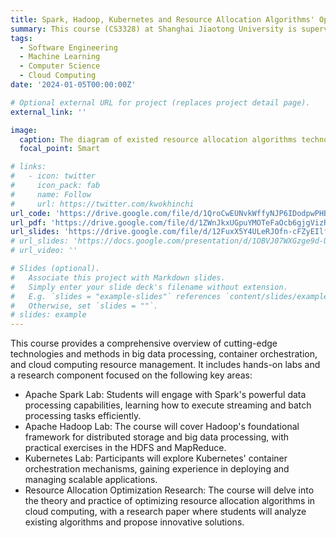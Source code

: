 ```yaml
---
title: Spark, Hadoop, Kubernetes and Resource Allocation Algorithms' Optimization in Cloud Computing
summary: This course (CS3328) at Shanghai Jiaotong University is supervised by Prof. Chao Li, students will not only master the theoretical aspects but also apply their knowledge to real-world scenarios, preparing them for the challenges of cloud computing. 
tags:
  - Software Engineering
  - Machine Learning
  - Computer Science
  - Cloud Computing
date: '2024-01-05T00:00:00Z'

# Optional external URL for project (replaces project detail page).
external_link: ''

image:
  caption: The diagram of existed resource allocation algorithms technology in Cloud Computing
  focal_point: Smart

# links:
#   - icon: twitter
#     icon_pack: fab
#     name: Follow
#     url: https://twitter.com/kwokhinchi
url_code: 'https://drive.google.com/file/d/1QroCwEUNvkWffyNJP6IDodpwPHBL6rcI/view?usp=sharing'
url_pdf: 'https://drive.google.com/file/d/1ZWnJkxUGpuYMOTeFaOcb6gjgVizREnNX/view?usp=sharing'
url_slides: 'https://drive.google.com/file/d/12FuxX5Y4ULeRJOfn-cFZyEIlfr1j063G/view?usp=sharing'
# url_slides: 'https://docs.google.com/presentation/d/1OBVJ07WXGzge9d-UZCD76Cx5bwoX6Va_/edit?usp=drive_link&ouid=102358073185606588058&rtpof=true&sd=true'
# url_video: ''

# Slides (optional).
#   Associate this project with Markdown slides.
#   Simply enter your slide deck's filename without extension.
#   E.g. `slides = "example-slides"` references `content/slides/example-slides.md`.
#   Otherwise, set `slides = ""`.
# slides: example
---
```


<!-- Nowadays, with the advancement of production technologies, the manufacturing paradigm has gradually shifted from mass production to a small-batch and high-variety personalized production manner, urged by high flexible automation capabilities. In this paradigm, the existing inspection and assembly processes after manufacturing still rely to a large extent on either human operators with low efficiency or machines with low flexibility. To solve this issue, human-robot collaboration (HRC) has been a prevailing topic of recent concerns. Current robot control strategies in human-machine collaboration are mainly through pre-defined programming and do not yet meet the need for flexible and adaptable tasks in individualised production. To address this challenge, this paper proposes a deep reinforcement learning (DRL) approach based on metalearning to drive robots in HRC. It enables collaborative robots (cobots) to acquire basic skills and perform tasks based on personalised production requirements, improving learning efficiency and thus quickly adapting to new tasks for human operators. The robot control task was carried out in a simulated environment taken from a real production scenario to assess its efficacy. Experimental results show that our proposed method enables the robot to learn and perform HRC tasks quickly and outperforms the baseline DRL method in terms of success rate. -->


This course provides a comprehensive overview of cutting-edge technologies and methods in big data processing, container orchestration, and cloud computing resource management. It includes hands-on labs and a research component focused on the following key areas:

- Apache Spark Lab: Students will engage with Spark's powerful data processing capabilities, learning how to execute streaming and batch processing tasks efficiently.
- Apache Hadoop Lab: The course will cover Hadoop's foundational framework for distributed storage and big data processing, with practical exercises in the HDFS and MapReduce.
- Kubernetes Lab: Participants will explore Kubernetes' container orchestration mechanisms, gaining experience in deploying and managing scalable applications.
- Resource Allocation Optimization Research: The course will delve into the theory and practice of optimizing resource allocation algorithms in cloud computing, with a research paper where students will analyze existing algorithms and propose innovative solutions.


